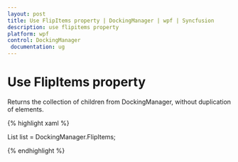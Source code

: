 ```yaml
---
layout: post
title: Use FlipItems property | DockingManager | wpf | Syncfusion
description: use flipitems property
platform: wpf
control: DockingManager
 documentation: ug
---
```


# Use FlipItems property

Returns the collection of children from DockingManager, without duplication of elements.

{% highlight xaml %}

List<FrameworkElement> list = DockingManager.FlipItems;

{% endhighlight  %}


